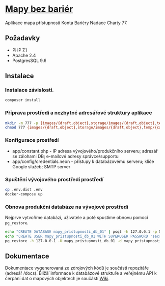 # [Mapy bez bariér](https://mapybezbarier.cz)

Aplikace mapa přístupnosti Konta Bariéry Nadace Charty 77.

## Požadavky

* PHP 7.1
* Apache 2.4
* PostgresSQL 9.6

## Instalace

### Instalace závislostí.

```bash
composer install
```

### Příprava prostředí a nezbytné adresářové struktury aplikace

```bash
mkdir -m 777 -p {images/{draft,object},storage/images/{draft,object},temp/{cache,session},log/tracy,asset/temp}
chmod 777 {images/{draft,object},storage/images/{draft,object},temp/{cache,session},log/tracy,asset/temp}
```

### Konfigurace prostředí

* app/constant.php - IP adresa vývojového/produkčního serveru; adresář se zálohami DB; e-mailové adresy správce/supportu
* app/config/credentials.neon - přístupy k databázovému serveru; klíče Google služeb; SMTP server

### Spuštění vývojového prostředí prostředí

```bash
cp .env.dist .env
docker-compose up
```

### Obnova produkční databáze na vývojové prostředí

Nejprve vytvoříme databázi, uživatele a poté spustíme obnovu pomocí `pg_restore`.

```bash
echo "CREATE DATABASE mapy_pristupnosti_db_01" | psql -h 127.0.0.1 -p 5432 -U postgres
echo "CREATE USER mapy_pristupnosti_db_01 WITH SUPERUSER PASSWORD 'secret';" | psql -h 127.0.0.1 -p 5432 -U postgres
pg_restore -h 127.0.0.1 -U mapy_pristupnosti_db_01 -d mapy_pristupnosti_db_01 -1 production_20180101.dump
```


## Dokumentace
Dokumentace vygenerovaná ze zdrojových kódů je součástí repozitáře (adresář /docs).
Bližší informace k databázové struktuře a veřejnému API k čerpání dat o mapových objektech je součástí [Wiki](https://github.com/Mapybezbarier/mapybezbarier/wiki).

